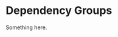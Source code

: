 [title]: # (Dependency Groups)
[tags]: # (XXX)
[priority]: # (2733)
# Dependency Groups
Something here.
